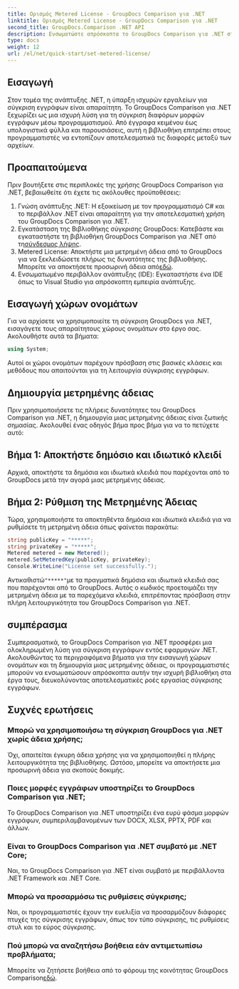 ```yaml
---
title: Ορισμός Metered License - GroupDocs Comparison για .NET
linktitle: Ορισμός Metered License - GroupDocs Comparison για .NET
second_title: GroupDocs.Comparison .NET API
description: Ενσωματώστε απρόσκοπτα το GroupDocs Comparison για .NET στα έργα σας .NET για αποτελεσματικές ροές εργασίας σύγκρισης εγγράφων.
type: docs
weight: 12
url: /el/net/quick-start/set-metered-license/
---
```

## Εισαγωγή
Στον τομέα της ανάπτυξης .NET, η ύπαρξη ισχυρών εργαλείων για σύγκριση εγγράφων είναι απαραίτητη. Το GroupDocs Comparison για .NET ξεχωρίζει ως μια ισχυρή λύση για τη σύγκριση διαφόρων μορφών εγγράφων μέσω προγραμματισμού. Από έγγραφα κειμένου έως υπολογιστικά φύλλα και παρουσιάσεις, αυτή η βιβλιοθήκη επιτρέπει στους προγραμματιστές να εντοπίζουν αποτελεσματικά τις διαφορές μεταξύ των αρχείων.
## Προαπαιτούμενα
Πριν βουτήξετε στις περιπλοκές της χρήσης GroupDocs Comparison για .NET, βεβαιωθείτε ότι έχετε τις ακόλουθες προϋποθέσεις:
1. Γνώση ανάπτυξης .NET: Η εξοικείωση με τον προγραμματισμό C# και το περιβάλλον .NET είναι απαραίτητη για την αποτελεσματική χρήση του GroupDocs Comparison για .NET.
2.  Εγκατάσταση της Βιβλιοθήκης σύγκρισης GroupDocs: Κατεβάστε και εγκαταστήστε τη βιβλιοθήκη GroupDocs Comparison για .NET από τη[σύνδεσμος λήψης](https://releases.groupdocs.com/comparison/net/).
3. Metered License: Αποκτήστε μια μετρημένη άδεια από το GroupDocs για να ξεκλειδώσετε πλήρως τις δυνατότητες της βιβλιοθήκης. Μπορείτε να αποκτήσετε προσωρινή άδεια από[εδώ](https://purchase.groupdocs.com/temporary-license/).
4. Ενσωματωμένο περιβάλλον ανάπτυξης (IDE): Εγκαταστήστε ένα IDE όπως το Visual Studio για απρόσκοπτη εμπειρία ανάπτυξης.

## Εισαγωγή χώρων ονομάτων
Για να αρχίσετε να χρησιμοποιείτε τη σύγκριση GroupDocs για .NET, εισαγάγετε τους απαραίτητους χώρους ονομάτων στο έργο σας. Ακολουθήστε αυτά τα βήματα:

```csharp
using System;
```
Αυτοί οι χώροι ονομάτων παρέχουν πρόσβαση στις βασικές κλάσεις και μεθόδους που απαιτούνται για τη λειτουργία σύγκρισης εγγράφων.
## Δημιουργία μετρημένης άδειας
Πριν χρησιμοποιήσετε τις πλήρεις δυνατότητες του GroupDocs Comparison για .NET, η δημιουργία μιας μετρημένης άδειας είναι ζωτικής σημασίας. Ακολουθεί ένας οδηγός βήμα προς βήμα για να το πετύχετε αυτό:
## Βήμα 1: Αποκτήστε δημόσιο και ιδιωτικό κλειδί
Αρχικά, αποκτήστε τα δημόσια και ιδιωτικά κλειδιά που παρέχονται από το GroupDocs μετά την αγορά μιας μετρημένης άδειας.
## Βήμα 2: Ρύθμιση της Μετρημένης Άδειας
Τώρα, χρησιμοποιήστε τα αποκτηθέντα δημόσια και ιδιωτικά κλειδιά για να ρυθμίσετε τη μετρημένη άδεια όπως φαίνεται παρακάτω:
```csharp
string publicKey = "*****";
string privateKey = "*****";
Metered metered = new Metered();
metered.SetMeteredKey(publicKey, privateKey);
Console.WriteLine("License set successfully.");
```
 Αντικαθιστώ`"*****"`με τα πραγματικά δημόσια και ιδιωτικά κλειδιά σας που παρέχονται από το GroupDocs. Αυτός ο κωδικός προετοιμάζει την μετρημένη άδεια με τα παρεχόμενα κλειδιά, επιτρέποντας πρόσβαση στην πλήρη λειτουργικότητα του GroupDocs Comparison για .NET.

## συμπέρασμα
Συμπερασματικά, το GroupDocs Comparison για .NET προσφέρει μια ολοκληρωμένη λύση για σύγκριση εγγράφων εντός εφαρμογών .NET. Ακολουθώντας τα περιγραφόμενα βήματα για την εισαγωγή χώρων ονομάτων και τη δημιουργία μιας μετρημένης άδειας, οι προγραμματιστές μπορούν να ενσωματώσουν απρόσκοπτα αυτήν την ισχυρή βιβλιοθήκη στα έργα τους, διευκολύνοντας αποτελεσματικές ροές εργασίας σύγκρισης εγγράφων.
## Συχνές ερωτήσεις
### Μπορώ να χρησιμοποιήσω τη σύγκριση GroupDocs για .NET χωρίς άδεια χρήσης;
Όχι, απαιτείται έγκυρη άδεια χρήσης για να χρησιμοποιηθεί η πλήρης λειτουργικότητα της βιβλιοθήκης. Ωστόσο, μπορείτε να αποκτήσετε μια προσωρινή άδεια για σκοπούς δοκιμής.
### Ποιες μορφές εγγράφων υποστηρίζει το GroupDocs Comparison για .NET;
Το GroupDocs Comparison για .NET υποστηρίζει ένα ευρύ φάσμα μορφών εγγράφων, συμπεριλαμβανομένων των DOCX, XLSX, PPTX, PDF και άλλων.
### Είναι το GroupDocs Comparison για .NET συμβατό με .NET Core;
Ναι, το GroupDocs Comparison για .NET είναι συμβατό με περιβάλλοντα .NET Framework και .NET Core.
### Μπορώ να προσαρμόσω τις ρυθμίσεις σύγκρισης;
Ναι, οι προγραμματιστές έχουν την ευελιξία να προσαρμόζουν διάφορες πτυχές της σύγκρισης εγγράφων, όπως τον τύπο σύγκρισης, τις ρυθμίσεις στυλ και το εύρος σύγκρισης.
### Πού μπορώ να αναζητήσω βοήθεια εάν αντιμετωπίσω προβλήματα;
 Μπορείτε να ζητήσετε βοήθεια από το φόρουμ της κοινότητας GroupDocs Comparison[εδώ](https://forum.groupdocs.com/c/comparison/12).